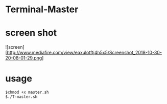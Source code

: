 # Terminal-Master

 # screen shot
![screen][http://www.mediafire.com/view/eaxulotftj4h5x5/Screenshot_2018-10-30-20-08-01-29.png]

# usage 
```
$chmod +x master.sh 
$./T-master.sh 
```
